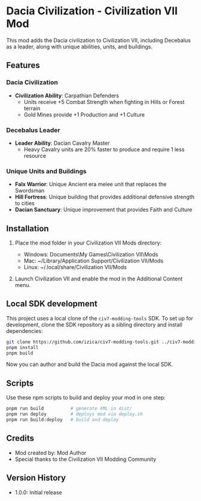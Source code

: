 # Dacia Civilization - Civilization VII Mod

This mod adds the Dacia civilization to Civilization VII, including Decebalus as a leader, along with unique abilities, units, and buildings.

## Features

### Dacia Civilization
- **Civilization Ability**: Carpathian Defenders
  - Units receive +5 Combat Strength when fighting in Hills or Forest terrain
  - Gold Mines provide +1 Production and +1 Culture

### Decebalus Leader
- **Leader Ability**: Dacian Cavalry Master
  - Heavy Cavalry units are 20% faster to produce and require 1 less resource

### Unique Units and Buildings
- **Falx Warrior**: Unique Ancient era melee unit that replaces the Swordsman
- **Hill Fortress**: Unique building that provides additional defensive strength to cities
- **Dacian Sanctuary**: Unique improvement that provides Faith and Culture

## Installation

1. Place the mod folder in your Civilization VII Mods directory:
   - Windows: Documents\My Games\Civilization VII\Mods
   - Mac: ~/Library/Application Support/Civilization VII/Mods
   - Linux: ~/.local/share/Civilization VII/Mods

2. Launch Civilization VII and enable the mod in the Additional Content menu.

## Local SDK development

This project uses a local clone of the `civ7-modding-tools` SDK. To set up for development, clone the SDK repository as a sibling directory and install dependencies:

```bash
git clone https://github.com/izica/civ7-modding-tools.git ../civ7-modding-tools
pnpm install
pnpm build
```

Now you can author and build the Dacia mod against the local SDK.

## Scripts

Use these npm scripts to build and deploy your mod in one step:

```bash
pnpm run build          # generate XML in dist/
pnpm run deploy         # deploys mod via deploy.sh
pnpm run build:deploy   # build and deploy
```

## Credits

- Mod created by: Mod Author
- Special thanks to the Civilization VII Modding Community

## Version History

- 1.0.0: Initial release
